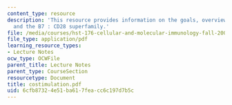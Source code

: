 ```yaml
---
content_type: resource
description: 'This resource provides information on the goals, overview for the lecture,
  and the B7 : CD28 superfamily.'
file: /media/courses/hst-176-cellular-and-molecular-immunology-fall-2005/6cfb87324e51ba617feacc6c197d7b5c_costimulation.pdf
file_type: application/pdf
learning_resource_types:
- Lecture Notes
ocw_type: OCWFile
parent_title: Lecture Notes
parent_type: CourseSection
resourcetype: Document
title: costimulation.pdf
uid: 6cfb8732-4e51-ba61-7fea-cc6c197d7b5c
---
```

